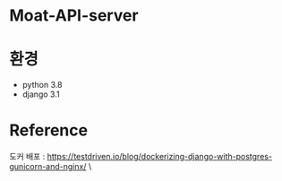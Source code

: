 # Moat-API-server

# 환경

- python 3.8
- django 3.1

# Reference

도커 배포 : https://testdriven.io/blog/dockerizing-django-with-postgres-gunicorn-and-nginx/ \
